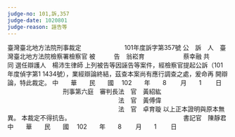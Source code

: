 ```yaml
---
judge-no: 101,訴,357
judge-date: 1020801
judge-reason: 誣告等
---
```


臺灣臺北地方法院刑事裁定　　　　　　　101年度訴字第357號
公　訴　人　臺灣臺北地方法院檢察署檢察官
被　　　告　翁崧育
　　　　　　蔡幸融
共　　　同
選任辯護人　楊沛生律師
上列被告等因誣告等案件，經檢察官提起公訴（101年度偵字第1
1434號），業經辯論終結，茲查本案尚有應行調查之處，爰命再
開辯論，特此裁定。
中　　華　　民　　國　 102　　年　　8　　 月　　1　　 日
　　　　　　　　　刑事第六庭　審判長法　官　黃紹紘
　　　　　　　　　　　　　　　　　　法　官　黃傅偉
　　　　　　　　　　　　　　　　　　法　官　卓育璇
以上正本證明與原本無異。
本裁定不得抗告。
　　　　　　　　　　　　　　　　　　書記官　陳靜君
中　　華　　民　　國　 102　　年　　8　　 月　　1　　 日